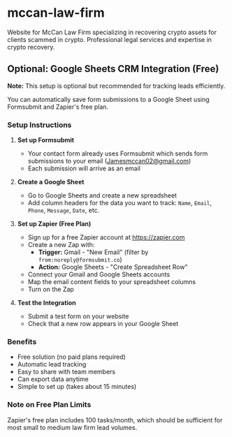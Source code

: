 # mccan-law-firm
Website for McCan Law Firm specializing in recovering crypto assets for clients scammed in crypto. Professional legal services and expertise in crypto recovery.

## Optional: Google Sheets CRM Integration (Free)

**Note:** This setup is optional but recommended for tracking leads efficiently.

You can automatically save form submissions to a Google Sheet using Formsubmit and Zapier's free plan.

### Setup Instructions

1. **Set up Formsubmit**
   - Your contact form already uses Formsubmit which sends form submissions to your email (Jamesmccan02@gmail.com)
   - Each submission will arrive as an email

2. **Create a Google Sheet**
   - Go to Google Sheets and create a new spreadsheet
   - Add column headers for the data you want to track: `Name`, `Email`, `Phone`, `Message`, `Date`, etc.

3. **Set up Zapier (Free Plan)**
   - Sign up for a free Zapier account at https://zapier.com
   - Create a new Zap with:
     - **Trigger:** Gmail - "New Email" (filter by `from:noreply@formsubmit.co`)
     - **Action:** Google Sheets - "Create Spreadsheet Row"
   - Connect your Gmail and Google Sheets accounts
   - Map the email content fields to your spreadsheet columns
   - Turn on the Zap

4. **Test the Integration**
   - Submit a test form on your website
   - Check that a new row appears in your Google Sheet

### Benefits
- Free solution (no paid plans required)
- Automatic lead tracking
- Easy to share with team members
- Can export data anytime
- Simple to set up (takes about 15 minutes)

### Note on Free Plan Limits
Zapier's free plan includes 100 tasks/month, which should be sufficient for most small to medium law firm lead volumes.
